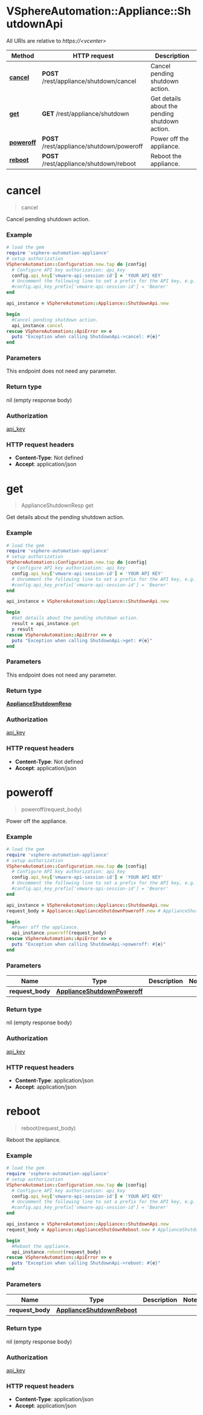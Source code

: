 # VSphereAutomation::Appliance::ShutdownApi

All URIs are relative to *https://&lt;vcenter&gt;*

Method | HTTP request | Description
------------- | ------------- | -------------
[**cancel**](ShutdownApi.md#cancel) | **POST** /rest/appliance/shutdown/cancel | Cancel pending shutdown action.
[**get**](ShutdownApi.md#get) | **GET** /rest/appliance/shutdown | Get details about the pending shutdown action.
[**poweroff**](ShutdownApi.md#poweroff) | **POST** /rest/appliance/shutdown/poweroff | Power off the appliance.
[**reboot**](ShutdownApi.md#reboot) | **POST** /rest/appliance/shutdown/reboot | Reboot the appliance.


# **cancel**
> cancel

Cancel pending shutdown action.

### Example
```ruby
# load the gem
require 'vsphere-automation-appliance'
# setup authorization
VSphereAutomation::Configuration.new.tap do |config|
  # Configure API key authorization: api_key
  config.api_key['vmware-api-session-id'] = 'YOUR API KEY'
  # Uncomment the following line to set a prefix for the API key, e.g. 'Bearer' (defaults to nil)
  #config.api_key_prefix['vmware-api-session-id'] = 'Bearer'
end

api_instance = VSphereAutomation::Appliance::ShutdownApi.new

begin
  #Cancel pending shutdown action.
  api_instance.cancel
rescue VSphereAutomation::ApiError => e
  puts "Exception when calling ShutdownApi->cancel: #{e}"
end
```

### Parameters
This endpoint does not need any parameter.

### Return type

nil (empty response body)

### Authorization

[api_key](../README.md#api_key)

### HTTP request headers

 - **Content-Type**: Not defined
 - **Accept**: application/json



# **get**
> ApplianceShutdownResp get

Get details about the pending shutdown action.

### Example
```ruby
# load the gem
require 'vsphere-automation-appliance'
# setup authorization
VSphereAutomation::Configuration.new.tap do |config|
  # Configure API key authorization: api_key
  config.api_key['vmware-api-session-id'] = 'YOUR API KEY'
  # Uncomment the following line to set a prefix for the API key, e.g. 'Bearer' (defaults to nil)
  #config.api_key_prefix['vmware-api-session-id'] = 'Bearer'
end

api_instance = VSphereAutomation::Appliance::ShutdownApi.new

begin
  #Get details about the pending shutdown action.
  result = api_instance.get
  p result
rescue VSphereAutomation::ApiError => e
  puts "Exception when calling ShutdownApi->get: #{e}"
end
```

### Parameters
This endpoint does not need any parameter.

### Return type

[**ApplianceShutdownResp**](ApplianceShutdownResp.md)

### Authorization

[api_key](../README.md#api_key)

### HTTP request headers

 - **Content-Type**: Not defined
 - **Accept**: application/json



# **poweroff**
> poweroff(request_body)

Power off the appliance.

### Example
```ruby
# load the gem
require 'vsphere-automation-appliance'
# setup authorization
VSphereAutomation::Configuration.new.tap do |config|
  # Configure API key authorization: api_key
  config.api_key['vmware-api-session-id'] = 'YOUR API KEY'
  # Uncomment the following line to set a prefix for the API key, e.g. 'Bearer' (defaults to nil)
  #config.api_key_prefix['vmware-api-session-id'] = 'Bearer'
end

api_instance = VSphereAutomation::Appliance::ShutdownApi.new
request_body = Appliance::ApplianceShutdownPoweroff.new # ApplianceShutdownPoweroff | 

begin
  #Power off the appliance.
  api_instance.poweroff(request_body)
rescue VSphereAutomation::ApiError => e
  puts "Exception when calling ShutdownApi->poweroff: #{e}"
end
```

### Parameters

Name | Type | Description  | Notes
------------- | ------------- | ------------- | -------------
 **request_body** | [**ApplianceShutdownPoweroff**](ApplianceShutdownPoweroff.md)|  | 

### Return type

nil (empty response body)

### Authorization

[api_key](../README.md#api_key)

### HTTP request headers

 - **Content-Type**: application/json
 - **Accept**: application/json



# **reboot**
> reboot(request_body)

Reboot the appliance.

### Example
```ruby
# load the gem
require 'vsphere-automation-appliance'
# setup authorization
VSphereAutomation::Configuration.new.tap do |config|
  # Configure API key authorization: api_key
  config.api_key['vmware-api-session-id'] = 'YOUR API KEY'
  # Uncomment the following line to set a prefix for the API key, e.g. 'Bearer' (defaults to nil)
  #config.api_key_prefix['vmware-api-session-id'] = 'Bearer'
end

api_instance = VSphereAutomation::Appliance::ShutdownApi.new
request_body = Appliance::ApplianceShutdownReboot.new # ApplianceShutdownReboot | 

begin
  #Reboot the appliance.
  api_instance.reboot(request_body)
rescue VSphereAutomation::ApiError => e
  puts "Exception when calling ShutdownApi->reboot: #{e}"
end
```

### Parameters

Name | Type | Description  | Notes
------------- | ------------- | ------------- | -------------
 **request_body** | [**ApplianceShutdownReboot**](ApplianceShutdownReboot.md)|  | 

### Return type

nil (empty response body)

### Authorization

[api_key](../README.md#api_key)

### HTTP request headers

 - **Content-Type**: application/json
 - **Accept**: application/json



